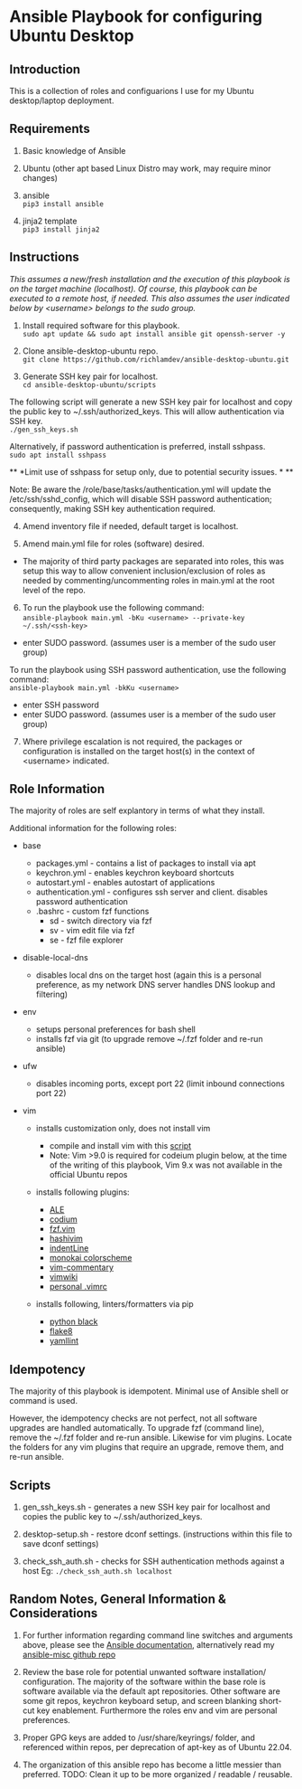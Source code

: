 # Ansible Playbook for configuring Ubuntu Desktop

## Introduction

This is a collection of roles and configuarions I use for my Ubuntu
desktop/laptop deployment.


## Requirements

1) Basic knowledge of Ansible

2) Ubuntu (other apt based Linux Distro may work, may require minor changes)

3) ansible\
`pip3 install ansible`

4) jinja2 template\
`pip3 install jinja2`


## Instructions

*This assumes a new/fresh installation and the execution of this playbook
is on the target machine (localhost).  Of course, this playbook can be executed
to a remote host, if needed.  This also assumes the user indicated
below by \<username\> belongs to the sudo group.*

1. Install required software for this playbook.\
`sudo apt update && sudo apt install ansible git openssh-server -y`

2. Clone ansible-desktop-ubuntu repo.\
`git clone https://github.com/richlamdev/ansible-desktop-ubuntu.git`

3. Generate SSH key pair for localhost.\
`cd ansible-desktop-ubuntu/scripts`

The following script will generate a new SSH key pair for localhost and copy
the public key to ~/.ssh/authorized_keys.  This will allow authentication
via SSH key.\
`./gen_ssh_keys.sh`

Alternatively, if password authentication is preferred, install sshpass.\
`sudo apt install sshpass`

** *Limit use of sshpass for setup only, due to potential security issues. * **

Note: Be aware the /role/base/tasks/authentication.yml will update the
/etc/ssh/sshd_config, which will disable SSH password authentication; consequently,
making SSH key authentication required.

4. Amend inventory file if needed, default target is localhost.

5. Amend main.yml file for roles (software) desired.

* The majority of third party packages are separated into roles, this was
setup this way to allow convenient inclusion/exclusion of roles as needed by
commenting/uncommenting roles in main.yml at the root level of the repo.

6. To run the playbook use the following command:\
`ansible-playbook main.yml -bKu <username> --private-key ~/.ssh/<ssh-key>`
  * enter SUDO password. (assumes user is a member of the sudo user group)

To run the playbook using SSH password authentication, use the following
command:\
`ansible-playbook main.yml -bkKu <username>`
  * enter SSH password
  * enter SUDO password. (assumes user is a member of the sudo user group)

7. Where privilege escalation is not required, the packages or configuration is
installed on the target host(s) in the context of \<username\> indicated.


## Role Information

The majority of roles are self explantory in terms of what they install.

Additional information for the following roles:

* base
  * packages.yml - contains a list of packages to install via apt
  * keychron.yml - enables keychron keyboard shortcuts
  * autostart.yml - enables autostart of applications
  * authentication.yml - configures ssh server and client.
                         disables password authentication
  * .bashrc - custom fzf functions
    * sd - switch directory via fzf
    * sv - vim edit file via fzf
    * se - fzf file explorer

* disable-local-dns
  * disables local dns on the target host
    (again this is a personal preference, as my network DNS server handles
    DNS lookup and filtering)

* env
  * setups personal preferences for bash shell
  * installs fzf via git (to upgrade remove ~/.fzf folder and re-run ansible)

* ufw
  * disables incoming ports, except port 22 (limit inbound connections port 22)

* vim
  * installs customization only, does not install vim
    * compile and install vim with this [script](https://github.com/richlamdev/vim-compile)
    * Note: Vim >9.0 is required for codeium plugin below, at the time of the
    writing of this playbook, Vim 9.x was not available in the official Ubuntu
    repos

  * installs following plugins:
    * [ALE](https://github.com/dense-analysis/ale)
    * [codium](https://github.com/Exafunction/codeium.vim)
    * [fzf.vim](https://github.com/junegunn/fzf.vim)
    * [hashivim](https://github.com/hashivim/vim-terraform)
    * [indentLine](https://github.com/Yggdroot/indentLine)
    * [monokai colorscheme](https://github.com/sickill/vim-monokai)
    * [vim-commentary](https://github.com/tpope/vim-commentary)
    * [vimwiki](https://github.com/vimwiki/vimwiki)
    * [personal .vimrc](https://github.com/richlamdev/ansible-desktop-ubuntu/blob/master/roles/vim/files/.vimrc)

  * installs following, linters/formatters via pip
    * [python black](https://github.com/psf/black)
    * [flake8](https://github.com/PyCQA/flake8)
    * [yamllint](https://github.com/adrienverge/yamllint)


## Idempotency

The majority of this playbook is idempotent.  Minimal use of Ansible shell or
command is used.

However, the idempotency checks are not perfect, not all software upgrades
are handled automatically.  To upgrade fzf (command line), remove the ~/.fzf
folder and re-run ansible.   Likewise for vim plugins.  Locate the folders for
any vim plugins that require an upgrade, remove them, and re-run ansible.


## Scripts

1. gen_ssh_keys.sh - generates a new SSH key pair for localhost and copies
the public key to ~/.ssh/authorized_keys.

2. desktop-setup.sh - restore dconf settings.  (instructions within this file
to save dconf settings)

3. check_ssh_auth.sh - checks for SSH authentication methods against a host
Eg: `./check_ssh_auth.sh localhost`


## Random Notes, General Information & Considerations

1. For further information regarding command line switches and arguments above,
please see the [Ansible documentation](https://docs.ansible.com/ansible/latest/cli/ansible-playbook.html),
alternatively read my [ansible-misc github repo](https://github.com/richlamdev/ansible-misc.git)

2. Review the base role for potential unwanted software installation/
configuration.  The majority of the software within the base role is software
available via the default apt repositories.  Other software are some git repos,
keychron keyboard setup, and screen blanking short-cut key enablement.
Furthermore the roles env and vim are personal preferences.

3. Proper GPG keys are added to /usr/share/keyrings/ folder, and referenced
within repos, per deprecation of apt-key as of Ubuntu 22.04.

4. The organization of this ansible repo has become a little messier than
preferred.  TODO: Clean it up to be more organized / readable / reusable.
